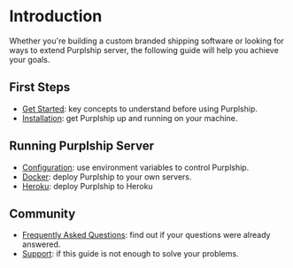 # Introduction

Whether you're building a custom branded shipping software or looking for ways to extend Purplship server, 
the following guide will help you achieve your goals.


## First Steps

- [Get Started](/developer-guides/architecture): key concepts to understand before using Purplship.
- [Installation](/developer-guides/installing): get Purplship up and running on your machine.


## Running Purplship Server

- [Configuration](/developer-guides/configuration): use environment variables to control Purplship.
- [Docker](/developer-guides/docker): deploy Purplship to your own servers.
- [Heroku](/developer-guides/heroku): deploy Purplship to Heroku


## Community

- [Frequently Asked Questions](/developer-guides/FAQ): find out if your questions were already answered.
- [Support](/developer-guides/support): if this guide is not enough to solve your problems.

